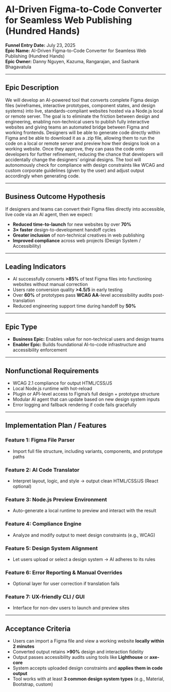 # AI-Driven Figma-to-Code Converter for Seamless Web Publishing (Hundred Hands)

**Funnel Entry Date:** July 23, 2025  
**Epic Name:** AI-Driven Figma-to-Code Converter for Seamless Web Publishing (Hundred Hands)  
**Epic Owner:** Danny Nguyen, Kazuma, Rangarajan, and Sashank Bhagavatula  

---

## Epic Description

We will develop an AI-powered tool that converts complete Figma design files (wireframes, interactive prototypes, component states, and design systems) into live, standards-compliant websites hosted via a Node.js local or remote server. The goal is to eliminate the friction between design and engineering, enabling non-technical users to publish fully interactive websites and giving teams an automated bridge between Figma and working frontends. Designers will be able to generate code directly within Figma and be able to download it as a .zip file, allowing them to run the code on a local or remote server and preview how their designs look on a working website. Once they approve, they can pass the code onto developers for further refinement, reducing the chance that developers will accidentally change the designers’ original designs. The tool will autonomously check for compliance with design constraints like WCAG and custom corporate guidelines (given by the user) and adjust output accordingly when generating code.

---

## Business Outcome Hypothesis

If designers and teams can convert their Figma files directly into accessible, live code via an AI agent, then we expect:

- **Reduced time-to-launch** for new websites by over **70%**
- **3× faster** design-to-development handoff cycles
- **Greater inclusion** of non-technical creatives in web publishing
- **Improved compliance** across web projects (Design System / Accessibility)

---

## Leading Indicators

- AI successfully converts **>85%** of test Figma files into functioning websites without manual correction
- Users rate conversion quality **>4.5/5** in early testing
- Over **60%** of prototypes pass **WCAG AA**-level accessibility audits post-translation
- Reduced engineering support time during handoff by **50%**

---

## Epic Type

- **Business Epic:** Enables value for non-technical users and design teams
- **Enabler Epic:** Builds foundational AI-to-code infrastructure and accessibility enforcement

---

## Nonfunctional Requirements

- WCAG 2.1 compliance for output HTML/CSS/JS
- Local Node.js runtime with hot-reload
- Plugin or API-level access to Figma’s full design + prototype structure
- Modular AI agent that can update based on new design system inputs
- Error logging and fallback rendering if code fails gracefully

---

## Implementation Plan / Features

### Feature 1: Figma File Parser
- Import full file structure, including variants, components, and prototype paths

### Feature 2: AI Code Translator
- Interpret layout, logic, and style → output clean HTML/CSS/JS (React optional)

### Feature 3: Node.js Preview Environment
- Auto-generate a local runtime to preview and interact with the result

### Feature 4: Compliance Engine
- Analyze and modify output to meet design constraints (e.g., WCAG)

### Feature 5: Design System Alignment
- Let users upload or select a design system → AI adheres to its rules

### Feature 6: Error Reporting & Manual Overrides
- Optional layer for user correction if translation fails

### Feature 7: UX-friendly CLI / GUI
- Interface for non-dev users to launch and preview sites

---

## Acceptance Criteria

- Users can import a Figma file and view a working website **locally within 2 minutes**
- Converted output retains **>90%** design and interaction fidelity
- Output passes accessibility audits using tools like **Lighthouse** or **axe-core**
- System accepts uploaded design constraints and **applies them in code output**
- Tool works with at least **3 common design system types** (e.g., Material, Bootstrap, custom)
